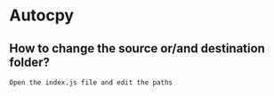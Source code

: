 # Autocpy

## How to change the source or/and destination folder?
```Open the index.js file and edit the paths```

